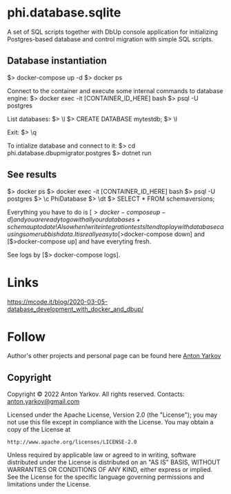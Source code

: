 # phi.database.sqlite

A set of SQL scripts together with DbUp console application for initializing Postgres-based database and control migration with simple SQL scripts.

## Database instantiation

$> docker-compose up -d
$> docker ps

Connect to the container and execute some internal commands to database engine:
$> docker exec -it [CONTAINER_ID_HERE] bash
$> psql -U postgres

List databases:
$> \l
$> CREATE DATABASE mytestdb;
$> \l

Exit:
$> \q

To intialize database and connect to it:
$> cd phi.database.dbupmigrator.postgres
$> dotnet run

## See results

$> docker ps
$> docker exec -it [CONTAINER_ID_HERE] bash
$> psql -U postgres
$> \c PhiDatabase
$> \dt
$> SELECT * FROM schemaversions;

Everything you have to do is [$>docker-compose up -d] and you are ready to go with all your databases + schema up to date! 
Also when I write integration tests I tend to play with database causing some rubbish data. It is really easy to [$>docker-compose down] and [$>docker-compose up] and have everyting fresh. 

See logs by [$> docker-compose logs].

# Links

https://mcode.it/blog/2020-03-05-database_development_with_docker_and_dbup/

# Follow

Author's other projects and personal page can be found here [Anton Yarkov](https://optiklab.github.io/)

## Copyright

Copyright © 2022 Anton Yarkov. All rights reserved.
Contacts: anton.yarkov@gmail.com

Licensed under the Apache License, Version 2.0 (the "License");
you may not use this file except in compliance with the License.
You may obtain a copy of the License at

    http://www.apache.org/licenses/LICENSE-2.0

Unless required by applicable law or agreed to in writing, software
distributed under the License is distributed on an "AS IS" BASIS,
WITHOUT WARRANTIES OR CONDITIONS OF ANY KIND, either express or implied.
See the License for the specific language governing permissions and
limitations under the License.
